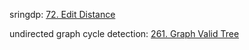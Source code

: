 sringdp: [72. Edit Distance](https://leetcode.com/problems/edit-distance/description/?envType=study-plan-v2&envId=top-interview-150)

undirected graph cycle detection: [261. Graph Valid Tree](https://leetcode.com/problems/graph-valid-tree/?envType=problem-list-v2&envId=xi4ci4ig)
